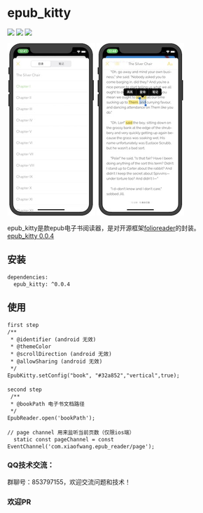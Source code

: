 # epub_kitty

![](https://img.shields.io/badge/build-passing-brightgreen)
![](https://img.shields.io/badge/version-0.0.4-orange)
![](https://img.shields.io/badge/platform-flutter-lightgrey)


![](1.jpeg)
![](2.jpeg)


epub_kitty是款epub电子书阅读器，是对开源框架[folioreader](https://folioreader.github.io/FolioReaderKit/)的封装。
[epub_kitty 0.0.4](https://pub.dev/packages/epub_kitty)

## 安装
	dependencies:
	  epub_kitty: ^0.0.4

## 使用
   
    first step
    /**
     * @identifier (android 无效)
     * @themeColor
     * @scrollDirection (android 无效)
     * @allowSharing (android 无效)
     */
    EpubKitty.setConfig("book", "#32a852","vertical",true);
    
    second step
	 /**
	 * @bookPath 电子书文档路径
	 */
	EpubReader.open('bookPath');
	
	// page channel 用来监听当前页数（仅限ios端）
	  static const pageChannel = const EventChannel('com.xiaofwang.epub_reader/page');

### QQ技术交流：
群聊号：853797155，欢迎交流问题和技术！

### 欢迎PR
	
